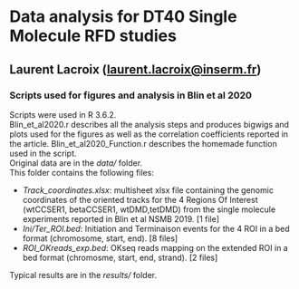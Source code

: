 

# Data analysis for DT40 Single Molecule RFD studies
## Laurent Lacroix (laurent.lacroix@inserm.fr)


### Scripts used for figures and analysis in Blin et al 2020

Scripts were used in R 3.6.2.  
Blin_et_al2020.r describes all the analysis steps and produces bigwigs and plots used for the figures as well as the correlation coefficients reported in the article. 
Blin_et_al2020_Function.r describes the homemade function used in the script.  
Original data are in the *data/* folder.  
This folder contains the following files:  
- *Track_coordinates.xlsx*: multisheet xlsx file containing the genomic coordinates of the oriented tracks for the 4 Regions Of Interest (wtCCSER1, betaCCSER1, wtDMD,tetDMD) from the single molecule experiments reported in Blin et al NSMB 2019. [1 file]  
- *Ini/Ter_ROI.bed*: Initiation and Terminaison events for the 4 ROI in a bed format (chromosome, start, end). [8 files]  
- *ROI_OKreads_exp.bed*: OKseq reads mapping on the extended ROI in a bed format (chromosme, start, end, strand). [2 files]  

Typical results are in the *results/* folder.  
